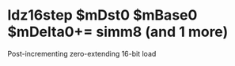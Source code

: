 # ldz16step $mDst0 $mBase0 $mDelta0+= simm8 (and 1 more)

Post-incrementing zero-extending 16-bit load
